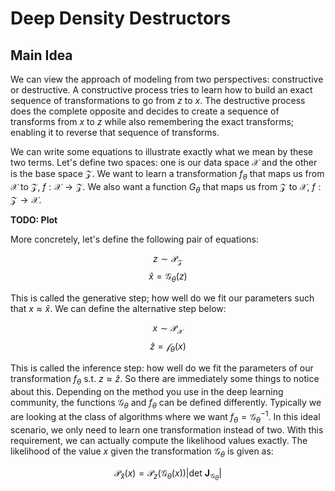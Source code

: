 # Deep Density Destructors


## Main Idea


We can view the approach of modeling from two perspectives: constructive or destructive. A constructive process tries to learn how to build an exact sequence of transformations to go from $z$ to $x$. The destructive process does the complete opposite and decides to create a sequence of transforms from $x$ to $z$ while also remembering the exact transforms; enabling it to reverse that sequence of transforms.

We can write some equations to illustrate exactly what we mean by these two terms. Let's define two spaces: one is our data space $\mathcal X$ and the other is the base space $\mathcal Z$. We want to learn a transformation $f_\theta$ that maps us from $\mathcal X$ to $\mathcal Z$, $f : \mathcal X \rightarrow \mathcal Z$. We also want a function $G_\theta$ that maps us from $\mathcal Z$ to $\mathcal X$, $f : \mathcal Z \rightarrow \mathcal X$.

**TODO: Plot**

More concretely, let's define the following pair of equations:

$$z \sim \mathcal{P}_\mathcal{Z}$$
$$\hat x = \mathcal G_\theta (z)$$

This is called the generative step; how well do we fit our parameters such that $x \approx \hat x$. We can define the alternative step below:

$$x \sim \mathcal{P}_\mathcal{X}$$
$$\hat z = \mathcal f_\theta (x)$$

This is called the inference step: how well do we fit the parameters of our transformation $f_\theta$ s.t. $z \approx \hat z$. So there are immediately some things to notice about this. Depending on the method you use in the deep learning community, the functions $\mathcal G_\theta$ and $f_\theta$ can be defined differently. Typically we are looking at the class of algorithms where we want $f_\theta = \mathcal G_\theta^{-1}$. In this ideal scenario, we only need to learn one transformation instead of two. With this requirement, we can actually compute the likelihood values exactly. The likelihood of the value $x$ given the transformation $\mathcal G_\theta$ is given as:

$$\mathcal P_{\hat x}(x)=\mathcal P_{z} \left( \mathcal G_\theta (x) \right)\left| \text{det } \mathbf J_{\mathcal G_\theta} \right|$$
